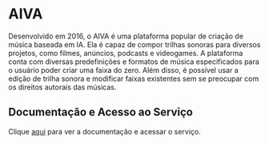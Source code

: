 # AIVA

Desenvolvido em 2016, o AIVA é uma plataforma popular de criação de música baseada em IA. Ela é capaz de compor trilhas sonoras para diversos projetos, como filmes, anúncios, podcasts e videogames. A plataforma conta com diversas predefinições e formatos de música especificados para o usuário poder criar uma faixa do zero. Além disso, é possível usar a edição de trilha sonora e modificar faixas existentes sem se preocupar com os direitos autorais das músicas.

## Documentação e Acesso ao Serviço

Clique [aqui](https://www.aiva.ai) para ver a documentação e acessar o serviço.